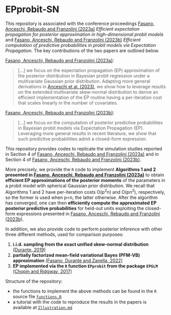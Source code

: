 # EPprobit-SN

This repository is associated with the conference proceedings [Fasano, Anceschi, Rebaudo and Franzolini (2023a)](https://giovannirebaudo.github.io/Publications/2023FasanoAnceschiFranzoliniRebaudo.pdf) *Efficient expectation propagation for posterior approximation in high-dimensional probit models* and [Fasano, Anceschi, Rebaudo and Franzolini (2023b)](https://giovannirebaudo.github.io/Publications/2023CLADAGFasanoAnceschiFranzoliniRebaudo.pdf) *Efficient computation of predictive probabilities in probit models via Expectation Propagation*. The key contributions of the two papers are outlined below.

[Fasano, Anceschi, Rebaudo and Franzolini (2023a)](https://giovannirebaudo.github.io/Publications/2023FasanoAnceschiFranzoliniRebaudo.pdf):
> [...] we focus on the expectation propagation (EP) approximation of the posterior distribution in Bayesian probit regression under a multivariate Gaussian prior distribution. Adapting more general derivations in [Anceschi et al. (2023)](https://www.tandfonline.com/doi/abs/10.1080/01621459.2023.2169150), we show how to leverage results on the extended multivariate skew-normal distribution to derive an efficient implementation of the EP routine having a per-iteration cost that scales linearly in the number of covariates.

[Fasano, Anceschi, Rebaudo and Franzolini (2023b)](https://giovannirebaudo.github.io/Publications/2023CLADAGFasanoAnceschiFranzoliniRebaudo.pdf):
> [...] we focus on the computation of posterior predictive probabilities in Bayesian probit models via Expectation Propagation (EP).
Leveraging more general results in recent literature, we show that such predictive probabilities admit a closed-form expression.

This repository provides codes to replicate the simulation studies reported in Section 4 of [Fasano, Anceschi, Rebaudo and Franzolini (2023a)](https://giovannirebaudo.github.io/Publications/2023FasanoAnceschiFranzoliniRebaudo.pdf) and in Section 4 of [Fasano, Anceschi, Rebaudo and Franzolini (2023b)](https://giovannirebaudo.github.io/Publications/2023CLADAGFasanoAnceschiFranzoliniRebaudo.pdf).

More precisely, we provide the `R` code to implement **Algorithms 1 and 2 presented in [Fasano, Anceschi, Rebaudo and Franzolini (2023a)](https://giovannirebaudo.github.io/Publications/2023FasanoAnceschiFranzoliniRebaudo.pdf)** to obtain **efficient EP approximations of the posterior moments** of the parameters in a probit model with spherical Gaussian prior distribution.
We recall that Algorithms 1 and 2 have per-iteration costs O(p<sup>2</sup>n) and O(pn<sup>2</sup>), respectively, so the former is used when p<n, the latter otherwise. After the algorithm has converged, one can then **efficiently compute the approximated EP posterior predictive probabilities** for held-out units exploiting the closed-form expressions presented in [Fasano, Anceschi, Rebaudo and Franzolini (2023b)](https://giovannirebaudo.github.io/Publications/2023CLADAGFasanoAnceschiFranzoliniRebaudo.pdf).

In addition, we also provide code to perform posterior inference with other three different methods, used for comparison purposes:

1. **i.i.d. sampling from the exact unified skew-normal distribution** [(Durante, 2019)](https://academic.oup.com/biomet/article-abstract/106/4/765/5554418)
2. **partially factorized mean-field variational Bayes (PFM-VB) approximation** [(Fasano, Durante and Zanella, 2022)](https://academic.oup.com/biomet/article-abstract/109/4/901/6581071)
3. **EP implemented via the `R` function `EPprobit` from the package `EPGLM`** [(Chopin and Ridgway, 2017)](https://projecteuclid.org/journals/statistical-science/volume-32/issue-1/Leave-Pima-Indians-Alone--Binary-Regression-as-a-Benchmark/10.1214/16-STS581.full)

Structure of the repository:

* the functions to implement the above methods can be found in the `R` source file [`functions.R`](https://github.com/augustofasano/EPprobit-SN/blob/main/functions.R)
* a tutorial with the code to reproduce the results in the papers is available at [`Illustration.md`](https://github.com/augustofasano/EPprobit-SN/blob/main/Illustration.md)

